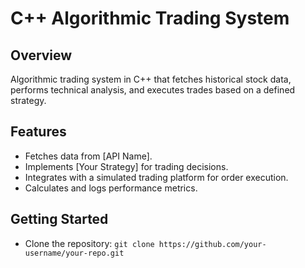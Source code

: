# C++ Algorithmic Trading System

## Overview

Algorithmic trading system in C++ that fetches historical stock data, performs technical analysis, and executes trades based on a defined strategy.

## Features

- Fetches data from [API Name].
- Implements [Your Strategy] for trading decisions.
- Integrates with a simulated trading platform for order execution.
- Calculates and logs performance metrics.

## Getting Started

- Clone the repository: `git clone https://github.com/your-username/your-repo.git`
